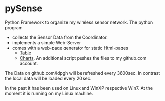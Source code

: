 # pySense
Python Framework to organize my wireless sensor network. The python program
- collects the Sensor Data from the Coordinator.
- implements a simple Web-Server
- comes with a web-page generator for static Html-pages
   - [Table](http://htmlpreview.github.io/?https://github.com/ldpgh/pySense/blob/master/Funksensoren_Table_icon.html)
   - [Charts](http://htmlpreview.github.io/?https://github.com/ldpgh/pySense/blob/master/Funksensoren_Charts_icon.html).
An additional script pushes the files to my github.com account.

The Data on github.com/ldpgh will be refreshed every 3600sec. In contrast the local data will be loaded every 20 sec.

In the past it has been used on Linux and WinXP respective Win7. At the moment it is running on my Linux machine.
